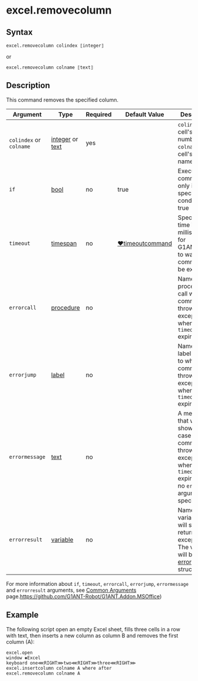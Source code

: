 # excel.removecolumn

## Syntax

```G1ANT
excel.removecolumn colindex ⟦integer⟧
```

or

```G1ANT
excel.removecolumn colname ⟦text⟧
```

## Description

This command removes the specified column.

| Argument                | Type                                                         | Required | Default Value                                                | Description                                                  |
| ----------------------- | ------------------------------------------------------------ | -------- | ------------------------------------------------------------ | ------------------------------------------------------------ |
| `colindex` or `colname` | [integer](../../G1ANT.Language/Structures/IntegerStructure.md)  or [text](../../G1ANT.Language/Structures/TextStructure.md) | yes      |                                                              | `colindex`: cell's column number; `colname`: cell's column name |
| `if`                    | [bool](../../G1ANT.Language/Structures/BooleanStructure.md) | no       | true                                                         | Executes the command only if a specified condition is true   |
| `timeout`               | [timespan](../../G1ANT.Language/Structures/TimeSpanStructure.md) | no       | [♥timeoutcommand](../../G1ANT.Addon.Core/Variables/TimeoutCommandVariable.md) | Specifies time in milliseconds for G1ANT.Robot to wait for the command to be executed |
| `errorcall`             | [procedure](../../G1ANT.Language/Structures/ProcedureStructure.md) | no       |                                                              | Name of a procedure to call when the command throws an exception or when a given `timeout` expires |
| `errorjump`             | [label](../../G1ANT.Language/Structures/LabelStructure.md) | no       |                                                              | Name of the label to jump to when the command throws an exception or when a given `timeout` expires |
| `errormessage`          | [text](../../G1ANT.Language/Structures/TextStructure.md) | no       |                                                              | A message that will be shown in case the command throws an exception or when a given `timeout` expires, and no `errorjump` argument is specified |
| `errorresult`           | [variable](../../G1ANT.Language/Structures/VariableStructure.md) | no       |                                                              | Name of a variable that will store the returned exception. The variable will be of [error](../../G1ANT.Language/Structures/ErrorStructure.md) structure |

For more information about `if`, `timeout`, `errorcall`, `errorjump`, `errormessage` and `errorresult` arguments, see [Common Arguments](../../../appendices/common-arguments.md) page.https://github.com/G1ANT-Robot/G1ANT.Addon.MSOffice)

## Example

The following script open an empty Excel sheet, fills three cells in a row with text, then inserts a new column as column B and removes the first column (A):

```G1ANT
excel.open
window ✱Excel
keyboard one⋘RIGHT⋙two⋘RIGHT⋙three⋘RIGHT⋙
excel.insertcolumn colname A where after
excel.removecolumn colname A
```
